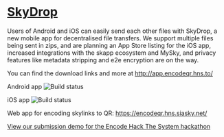 # [SkyDrop](http://app.encodeqr.hns.to/)


Users of Android and iOS can easily send each other files with SkyDrop, a new mobile app for decentralised file transfers. We support multiple files being sent in zips, and are planning an App Store listing for the iOS app, increased integrations with the skapp ecosystem and MySky, and privacy features like metadata stripping and e2e encryption are on the way.

You can find the download links and more at http://app.encodeqr.hns.to/

Android app ![Build status](https://build.appcenter.ms/v0.1/apps/1cd210b4-00be-4c63-a322-2afc2db6b603/branches/main/badge)
  
iOS app ![Build status](https://build.appcenter.ms/v0.1/apps/7d69bbc9-723d-4bb1-b62f-4c2890c8ab45/branches/main/badge)

Web app for encoding skylinks to QR: https://encodeqr.hns.siasky.net/


[View our submission demo for the Encode Hack The System hackathon](https://skygallery.hns.siasky.net/#/a/AABHY16W-Jz4QGrJi78EDjraaPla1mC8VjpliZPKW_948Q)
